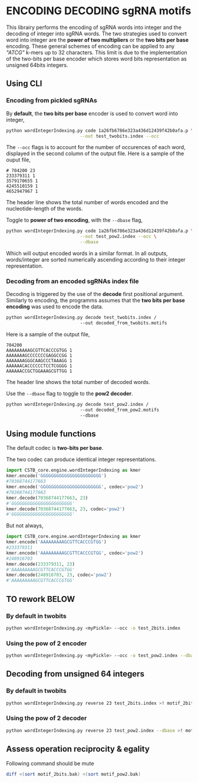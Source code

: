 # ENCODING DECODING sgRNA motifs

This librairy performs the encoding of sgRNA words  into integer and the decoding of integer into sgRNA words.
The two strategies used to convert word into integer are the **power of two multipliers** or the **two bits per base** encoding.
These general schemes of encoding can be applied to any *"ATCG"* k-mers up to 32 characters. This limit is due to the implementation of the two-bits per base encoder which stores word bits representation as unsigned 64bits integers.

## Using CLI

### Encoding from pickled sgRNAs

By **default**, the **two bits per base** encoder is used to convert word into integer,

```sh
python wordIntegerIndexing.py code 1a26fb6786e323a436d12439f42b0afa.p \
                            --out test_twobits.index --occ
```

The `--occ` flags is to account for the number of occurences of each word, displayed in the second column of the output file.
Here is a sample of the ouput file,

```text
# 704200 23
233379311 1
3579170655 1
4245510159 1
4652947967 1
````

The header line shows the total number of words encoded and the nucleotide-length of the words.

Toggle to **power of two encoding**, with the `--dbase` flag,

```sh
python wordIntegerIndexing.py code 1a26fb6786e323a436d12439f42b0afa.p \
                            --out test_pow2.index --occ \
                            --dbase
```

Which will output encoded words in a similar format.
In all outputs, words/integer are sorted numerically ascending according to their integer representation.

### Decoding from an encoded sgRNAs index file

Decoding is triggered by the use of the **decode** first positional argument.
Similarly to encoding, the programms assumes that the **two bits per base encoding** was used to encode the data.

```sh
python wordIntegerIndexing.py decode test_twobits.index /
                            --out decoded_from_twobits.motifs
```

Here is a sample of the output file,

```text
704200
AAAAAAAAAGCGTTCACCCGTGG 1
AAAAAAAGCCCCCCCGAGGCCGG 1
AAAAAAAGGGCAAGCCCTAAAGG 1
AAAAAACACCCCCCTCCTCGGGG 1
AAAAAACCGCTGGAAAGCGTTGG 1
```

The header line shows the total number of decoded words.

Use the `--dbase` flag to toggle to the **pow2 decoder**.

```sh
python wordIntegerIndexing.py decode test_pow2.index /
                            --out decoded_from_pow2.motifs
                            --dbase
```

## Using module functions
The default codec is **two-bits per base**. 

The two codec can produce identical integer representations.
```python
import CSTB_core.engine.wordIntegerIndexing as kmer
kmer.encode('GGGGGGGGGGGGGGGGGGGGGGG')
#70368744177663
kmer.encode('GGGGGGGGGGGGGGGGGGGGGGG', codec='pow2')
#70368744177663
kmer.decode(70368744177663, 23)
#'GGGGGGGGGGGGGGGGGGGGGGG'
kmer.decode(70368744177663, 23, codec='pow2')
#'GGGGGGGGGGGGGGGGGGGGGGG'
```

But not always,
```python
import CSTB_core.engine.wordIntegerIndexing as kmer
kmer.encode('AAAAAAAAAGCGTTCACCCGTGG')
#233379311
kmer.encode('AAAAAAAAAGCGTTCACCCGTGG', codec='pow2')
#248916703
kmer.decode(233379311, 23)
#'AAAAAAAAAGCGTTCACCCGTGG'
kmer.decode(248916703, 23, codec='pow2')
#'AAAAAAAAAGCGTTCACCCGTGG'
```


## TO rework BELOW


### By default in twobits

```sh
python wordIntegerIndexing.py <myPickle> --occ -o test_2bits.index
``` 

### Using the pow of 2 encoder

```sh
python wordIntegerIndexing.py <myPickle> --occ -o test_pow2.index --dbase
```

## Decoding from unsigned 64 integers

### By default in twobits

```sh
python wordIntegerIndexing.py reverse 23 test_2bits.index >! motif_2bits.bak
```

### Using the pow of 2 decoder

```sh
python wordIntegerIndexing.py reverse 23 test_pow2.index --dbase >! motif_pow2.bak
```

## Assess operation reciprocity & egality

Following command should be mute

```sh
diff <(sort motif_2bits.bak) <(sort motif_pow2.bak)
```
